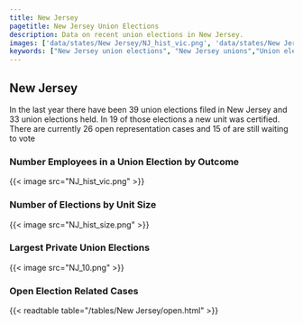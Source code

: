 ```yaml
---
title: New Jersey
pagetitle: New Jersey Union Elections
description: Data on recent union elections in New Jersey.
images: ['data/states/New Jersey/NJ_hist_vic.png', 'data/states/New Jersey/NJ_hist_size.png', 'data/states/New Jersey/NJ_10.png']
keywords: ["New Jersey union elections", "New Jersey unions","Union elections"]
---
```

##  New Jersey

In the last year there have been 39 union elections filed in New Jersey and 33 union elections held. In 19 of those elections a new unit was certified. There are currently 26 open representation cases and 15 of are still waiting to vote

### Number Employees in a Union Election by Outcome
{{< image src="NJ_hist_vic.png" >}}

### Number of Elections by Unit Size
{{< image src="NJ_hist_size.png" >}}

### Largest Private Union Elections
{{< image src="NJ_10.png" >}}

### Open Election Related Cases
{{< readtable table="/tables/New Jersey/open.html" >}}

